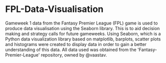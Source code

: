 # FPL-Data-Visualisation

Gameweek 1 data from the Fantasy Premier League (FPL) game is used to produce data visualisation using the Seaborn library. This is to aid decision making and strategy calls for future gameweeks. Using Seaborn, which is a Python data visualization library based on matplotlib, barplots, scatter plots and histograms were created to display data in order to gain a better understanding of this data. All data used was obtained from the 'Fantasy-Premier-League' repository, owned by @vaastav. 
